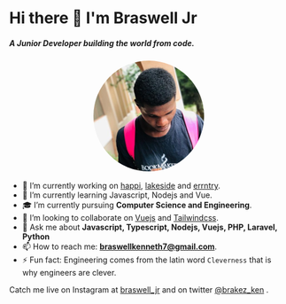 # Hi there 👋 I'm Braswell Jr

##### A Junior Developer building the world from code.

<!--
**braswelljr/braswelljr** is a ✨ _special_ ✨ repository because its `README.md` (this file) appears on your GitHub profile.

Here are some ideas to get you started:
-->

<p align="center"><img src="https://github.com/braswelljr/braswelljr/blob/master/assets/1500x500.jpg" width="200" style="border-radius:100%" title="braswelljr"></p>

- 🔭 I’m currently working on [happi](https://github.com/braswelljr/happi), [lakeside](https://github.com/braswelljr/lakeside) and [errntry](https://github.com/errntry/errntry).
- 🌱 I’m currently learning Javascript, Nodejs and Vue.
- 🎓 I’m currently pursuing **Computer Science and Engineering**.
- 👯 I’m looking to collaborate on [Vuejs](https://github.com/vuejs) and [Tailwindcss](https://tailwindcss.com/).
- 💬 Ask me about **Javascript, Typescript, Nodejs, Vuejs, PHP, Laravel, Python**
- 📫 How to reach me: **braswellkenneth7@gmail.com**.
- ⚡ Fun fact: Engineering comes from the latin word `Cleverness` that is why engineers are clever.

Catch me live on Instagram at [braswell_jr](https://www.instagram.com/braswell_jr) and on twitter [@brakez_ken](https://twitter.com/brakez_ken) .

